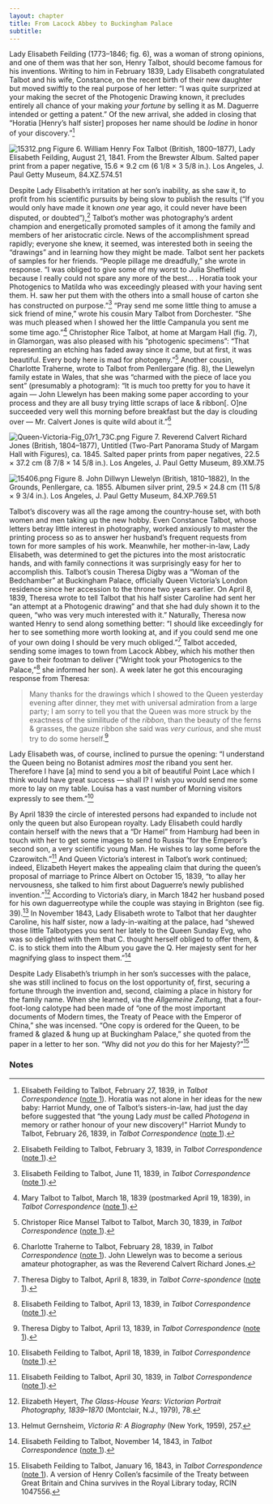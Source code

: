 ```yaml
---
layout: chapter
title: From Lacock Abbey to Buckingham Palace
subtitle:
---
```


Lady Elisabeth Feilding (1773–1846; fig. 6), was a woman of strong
opinions, and one of them was that her son, Henry Talbot, should become
famous for his inventions. Writing to him in February 1839, Lady
Elisabeth congratulated Talbot and his wife, Constance, on the recent
birth of their new daughter but moved swiftly to the real purpose of her
letter: “I was quite surprized at your making the secret of the
Photogenic Drawing known, it precludes entirely all chance of your
making *your fortune* by selling it as M. Daguerre intended or getting a
patent.” Of the new arrival, she added in closing that “Horatia
\[Henry’s half sister\] proposes her name should be *Iodine* in honor of
your discovery.”[^23]

![15312.png](../assets/images/15312.png)
Figure 6. William Henry Fox Talbot (British, 1800–1877), Lady Elisabeth Feilding,
August 21, 1841. From the Brewster Album. Salted paper print from a
paper negative, 15.6 × 9.2 cm (6 1/8 × 3 5/8 in.). Los Angeles, J. Paul
Getty Museum, 84.XZ.574.51

Despite Lady Elisabeth’s irritation at her son’s inability, as she saw
it, to profit from his scientific pursuits by being slow to publish the
results (“If you would only have made it known *one* year ago, it could
never have been disputed, or doubted”),[^24] Talbot’s mother was photography’s
ardent champion and energetically promoted samples of it among the
family and members of her aristocratic circle. News of the
accomplishment spread rapidly; everyone she knew, it seemed, was
interested both in seeing the “drawings” and in learning how they might
be made. Talbot sent her packets of samples for her friends. “People
pillage me dreadfully,” she wrote in response. “I was obliged to give
some of my worst to Julia Sheffield because I really could not spare any
more of the best… . Horatia took your Photogenics to Matilda who was
exceedingly pleased with your having sent them. H. saw her put them with
the others into a small house of carton she has constructed on
purpose.”[^25] “Pray send me some
little thing to amuse a sick friend of mine,” wrote his cousin Mary
Talbot from Dorchester. “She was much pleased when I showed her the
little Campanula you sent me some time ago.”[^26] Christopher Rice Talbot, at home at
Margam Hall (fig. 7), in Glamorgan, was also
pleased with his “photogenic specimens”: “That representing an etching
has faded away since it came, but at first, it was beautiful. Every body
here is mad for photogeny.”[^27]
Another cousin, Charlotte Traherne, wrote to Talbot from Penllergare
(fig. 8), the Llewelyn family estate in Wales,
that she was “charmed with the piece of lace you sent” (presumably a
photogram): “It is much too pretty for you to have it again — John
Llewelyn has been making some paper according to your process and they
are all busy trying little scraps of lace & ribbon\[. O\]ne succeeded
very well this morning before breakfast but the day is clouding over —
Mr. Calvert Jones is quite wild about it.”[^28]

![Queen-Victoria-Fig\_07r1\_73C.png](../assets/images/Queen-Victoria-Fig_07r1_73C.png)
Figure 7. Reverend Calvert Richard Jones (British, 1804–1877), Untitled (Two-Part
Panorama Study of Margam Hall with Figures), ca. 1845. Salted paper
prints from paper negatives, 22.5 × 37.2 cm (8 7/8 × 14 5/8 in.). Los
Angeles, J. Paul Getty Museum, 89.XM.75

![15406.png](../assets/images/15406.png)
Figure 8. John Dillwyn Llewelyn (British, 1810–1882), In the Grounds, Penllergare,
ca. 1855. Albumen silver print, 29.5 × 24.8 cm (11 5/8 × 9 3/4 in.). Los
Angeles, J. Paul Getty Museum, 84.XP.769.51

Talbot’s discovery was all the rage among the country-house set, with
both women and men taking up the new hobby. Even Constance Talbot, whose
letters betray little interest in photography, worked anxiously to
master the printing process so as to answer her husband’s frequent
requests from town for more samples of his work. Meanwhile, her
mother-in-law, Lady Elisabeth, was determined to get the pictures into
the most aristocratic hands, and with family connections it was
surprisingly easy for her to accomplish this. Talbot’s cousin Theresa
Digby was a “Woman of the Bedchamber” at Buckingham Palace, officially
Queen Victoria’s London residence since her accession to the throne two
years earlier. On April 8, 1839, Theresa wrote to tell Talbot that his
half sister Caroline had sent her “an attempt at a Photogenic drawing”
and that she had duly shown it to the queen, “who was very much
interested with it.” Naturally, Theresa now wanted Henry to send along
something better: “I should like exceedingly for her to see something
more worth looking at, and if you could send me one of your own doing I
should be very much obliged.”[^29]
Talbot acceded, sending some images to town from Lacock Abbey, which his
mother then gave to their footman to deliver (“Wright took your
Photogenics to the Palace,”[^30]
she informed her son). A week later he got this encouraging response
from Theresa:

> Many thanks for the drawings which I showed to the Queen yesterday
> evening after dinner, they met with universal admiration from a large
> party; I am sorry to tell you that the Queen was more struck by the
> exactness of the similitude of the *ribbon*, than the beauty of the
> ferns & grasses, the gauze ribbon she said was *very curious*, and she
> must try to do some herself.[^31]

Lady Elisabeth was, of course, inclined to pursue the opening: “I
understand the Queen being no Botanist admires *most* the riband you
sent her. Therefore I have \[a\] mind to send you a bit of beautiful
Point Lace which I think would have great success — shall I? I wish you
would send me some more to lay on my table. Louisa has a vast number of
Morning visitors expressly to see them.”[^32]

By April 1839 the circle of interested persons had expanded to include
not only the queen but also European royalty. Lady Elisabeth could
hardly contain herself with the news that a “Dr Hamel” from Hamburg had
been in touch with her to get some images to send to Russia “for the
Emperor’s second son, a very scientific young Man. He wishes to lay some
before the Czarowitch.”[^33] And
Queen Victoria’s interest in Talbot’s work continued; indeed, Elizabeth
Heyert makes the appealing claim that during the queen’s proposal of
marriage to Prince Albert on October 15, 1839, “to allay her
nervousness, she talked to him first about Daguerre’s newly published
invention.”[^34] According to
Victoria’s diary, in March 1842 her husband posed for his own
daguerreotype while the couple was staying in Brighton (see fig.
39).[^35] In November 1843, Lady
Elisabeth wrote to Talbot that her daughter Caroline, his half sister,
now a lady-in-waiting at the palace, had “shewed those little Talbotypes
you sent her lately to the Queen Sunday Evg, who was so delighted with
them that C. thought herself obliged to offer them, & C. is to stick
them into the Album you gave the Q. Her majesty sent for her magnifying
glass to inspect them.”[^36]

Despite Lady Elisabeth’s triumph in her son’s successes with the palace,
she was still inclined to focus on the lost opportunity of, first,
securing a fortune through the invention and, second, claiming a place
in history for the family name. When she learned, via the *Allgemeine
Zeitung*, that a four-foot-long calotype had been made of “one of the
most important documents of Modern times, the Treaty of Peace with the
Emperor of China,” she was incensed. “One copy is ordered for the Queen,
to be framed & glazed & hung up at Buckingham Palace,” she quoted from
the paper in a letter to her son. “Why did not *you* do this for her
Majesty?”[^37]

### Notes

[^23]: Elisabeth Feilding to Talbot, February 27, 1839, in *Talbot Correspondence* ([note 1](01_early_days.html#fn:1)). Horatia was not alone in her ideas for the new baby: Harriot Mundy, one of Talbot’s sisters-in-law, had just the day before suggested that “the young Lady *must* be called *Photogena* in memory or rather honour of your new discovery!” Harriot Mundy to Talbot, February 26, 1839, in *Talbot Correspondence* ([note 1](01_early_days.html#fn:1)).

[^24]: Elisabeth Feilding to Talbot, February 3, 1839, in *Talbot Correspondence* ([note 1](01_early_days.html#fn:1)).

[^25]: Elisabeth Feilding to Talbot, June 11, 1839, in *Talbot Correspondence* ([note 1](01_early_days.html#fn:1)).

[^26]: Mary Talbot to Talbot, March 18, 1839 (postmarked April 19, 1839), in *Talbot Correspondence* ([note 1](01_early_days.html#fn:1)).

[^27]: Christoper Rice Mansel Talbot to Talbot, March 30, 1839, in *Talbot Correspondence* ([note 1](01_early_days.html#fn:1)).

[^28]: Charlotte Traherne to Talbot, February 28, 1839, in *Talbot Correspondence* ([note 1](01_early_days.html#fn:1)). John Llewelyn was to become a serious amateur photographer, as was the Reverend Calvert Richard Jones.

[^29]: Theresa Digby to Talbot, April 8, 1839, in *Talbot Corre-spondence* ([note 1](01_early_days.html#fn:1)).

[^30]: Elisabeth Feilding to Talbot, April 13, 1839, in *Talbot Correspondence* ([note 1](01_early_days.html#fn:1)).

[^31]: Theresa Digby to Talbot, April 13, 1839, in *Talbot Correspondence* ([note 1](01_early_days.html#fn:1)).

[^32]: Elisabeth Feilding to Talbot, April 18, 1839, in *Talbot Correspondence* ([note 1](01_early_days.html#fn:1)).

[^33]: Elisabeth Feilding to Talbot, April 30, 1839, in *Talbot Correspondence* ([note 1](01_early_days.html#fn:1)).

[^34]: Elizabeth Heyert, *The Glass-House Years: Victorian Portrait Photography, 1839–1870* (Montclair, N.J., 1979), 78.

[^35]: Helmut Gernsheim, *Victoria R: A Biography* (New York, 1959), 257.

[^36]: Elisabeth Feilding to Talbot, November 14, 1843, in *Talbot Correspondence* ([note 1](01_early_days.html#fn:1)).

[^37]: Elisabeth Feilding to Talbot, January 16, 1843, in *Talbot Correspondence* ([note 1](01_early_days.html#fn:1)). A version of Henry Collen’s facsimile of the Treaty between Great Britain and China survives in the Royal Library today, RCIN 1047556.
